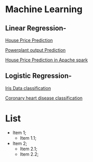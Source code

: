 # Machine Learning

## Linear Regression-

[House Price Prediction](https://github.com/rohankavari/MachineLearning/blob/main/Linear_regression.ipynb)

[Powerplant output Prediction](https://github.com/rohankavari/MachineLearning/blob/main/Energy_Prediction_of_Power_plant.ipynb)

[House Price Prediction in Apache spark](https://github.com/rohankavari/MachineLearning/blob/main/spark_Linear_regression.ipynb)

## Logistic Regression-

[Iris Data classification](https://github.com/rohankavari/MachineLearning/blob/main/Logistic_Regression_balanced.ipynb)

[Coronary heart disease classification](https://github.com/rohankavari/MachineLearning/blob/main/Logistic_Regression_imbalanced.ipynb)


# List 
* Item 1;
	* Item 1.1;
* Item 2;
	* Item 2.1;
	* Item 2.2;
